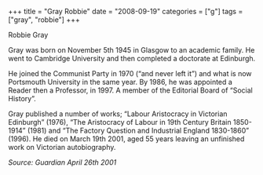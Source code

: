 +++
title = "Gray Robbie"
date = "2008-09-19"
categories = ["g"]
tags = ["gray", "robbie"]
+++

Robbie Gray

Gray was born on November 5th 1945 in Glasgow to an academic family. He went to Cambridge University and then completed a doctorate at Edinburgh.

He joined the Communist Party in 1970 (“and never left it”) and what is now Portsmouth University in the same year. By 1986, he was appointed a Reader then a Professor, in 1997. A member of the Editorial Board of “Social History”.

Gray published a number of works; “Labour Aristocracy in Victorian Edinburgh” (1976), “The Aristocracy of Labour in 19th Century Britain 1850-1914” (1981) and “The Factory Question and Industrial England 1830-1860” (1996). He died on March 19th 2001, aged 55 years leaving an unfinished work on Victorian autobiography.

_Source: Guardian_ _April 26th 2001_

